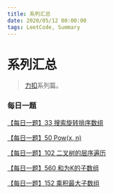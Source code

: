 ```yaml
---
title: 系列汇总
date: 2020/05/12 00:00:00
tags: LeetCode, Summary
---
```


# 系列汇总

<ClientOnly>
  <display-bar :displayData="$frontmatter"></display-bar>
</ClientOnly>

> [力扣](https://leetcode-cn.com/)系列篇。

### 每日一题

<a href="/blog/leetcode/js/exercises-33" target="_blank">【每日一题】33 搜索旋转排序数组</a>

<a href="/blog/leetcode/js/exercises-50" target="_blank">【每日一题】50 Pow(x, n)</a>

<a href="/blog/leetcode/js/exercises-102" target="_blank">【每日一题】102 二叉树的层序遍历</a>

<a href="/blog/leetcode/js/exercises-560" target="_blank">【每日一题】560 和为K的子数组</a>

<a href="/blog/leetcode/js/exercises-152" target="_blank">【每日一题】152 乘积最大子数组</a>